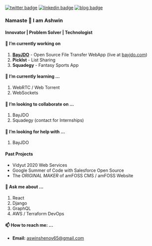 [![twitter badge](https://img.shields.io/badge/twitter-aswinshenoy_-0077b5?style=social&logo=twitter)](https://twitter.com/aswinshenoy_)
[![linkedin badge](https://img.shields.io/badge/linkedin-aswinshenoy-0077b5?style=social&logo=linkedin)](https://www.linkedin.com/in/aswinshenoy/)
[![blog badge](https://img.shields.io/badge/blog-aswinshenoy.com-1f425f?style=social)](https://aswinshenoy.com/)
### Namaste 🙏 I am Ashwin
#### Innovator | Problem Solver | Technologist

#### 🔭 I’m currently working on
1. **[BayJDO](https://github.com/aswinshenoy/bayjdo)** - Open Source File Transfer WebApp (live at [bayjdo.com](https://bayjdo.com))
2. **Picklst** - List Sharing
3. **Squadegy** - Fantasy Sports App

#### 🌱 I’m currently learning ...
1. WebRTC / Web Torrent
2. WebSockets

#### 👯 I’m looking to collaborate on ...
1. BayJDO
2. Squadegy (contact for Internships)

#### 🤔 I’m looking for help with ...
1. BayJDO

#### Past Projects
- Vidyut 2020 Web Services
- Google Summer of Code with Salesforce Open Source
- The *ORIGINAL MAKER* of amFOSS CMS / amFOSS Website

#### 💬 Ask me about ...
1. React
2. Django
3. GraphQL
4. AWS / Terraform DevOps

#### 📫 How to reach me: ...
- **Email:** aswinshenoy65@gmail.com


<!--
- 😄 Pronouns: ...
### ⚡ Fun fact: ...
!>


